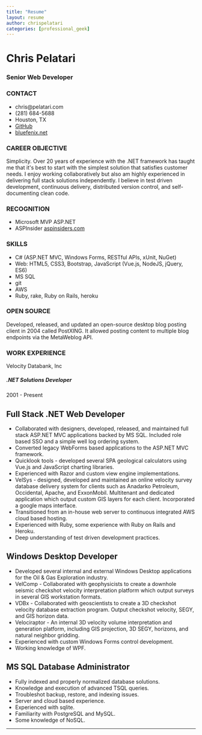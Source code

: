 ```yaml
---
title: "Resume"
layout: resume
author: chrispelatari
categories: [professional_geek]
---
```


<h1 class="text-center border-bottom">Chris Pelatari</h1>
<h3 class="text-center">Senior Web Developer</h3>

<div class="row">
  <div class="col-4 border-right">
  <div id="contact">
    <h3 class="text-right">CONTACT</h3>
    <ul class="list-unstyled text-right">
      <li>chris@pelatari.com <i class="fas fa-envelope"></i></li>
      <li>(281) 684-5688 <i class="fas fa-phone"></i></li>
      <li>Houston, TX <i class="fas fa-map-marker-alt"></i></li>
      <li><a href="https://github.com/ChrisPelatari">GitHub <i class="fab fa-github"></i></a></li>
      <li><a href="https://bluefenix.net">bluefenix.net <i class="fas fa-link"></i></a></li>
    </ul>
  </div>
    <h3 class="text-right">CAREER OBJECTIVE</h3>
    <p class="list-group-item list-group-item-dark">Simplicity. Over 20 years of experience with the .NET framework has taught me that it's best to start with the simplest solution that satisfies customer needs. I enjoy working collaboratively but also am highly experienced in delivering full stack solutions independently. I believe in test driven development, continuous delivery, distributed version control, and self-documenting clean code.</p>
    <h3 class="text-right">RECOGNITION</h3>
    <ul class="text-right list-group list-group-flush">
      <li class="list-group-item list-group-item-dark">Microsoft MVP ASP.NET</li>
      <li class="list-group-item list-group-item-dark">ASPInsider <a href="https://aspinsiders.com">aspinsiders.com</a></li>
    </ul>          
    <h3 class="text-right">SKILLS</h3>
    <ul class="text-right list-group list-group-flush">
      <li class="list-group-item list-group-item-dark">C# (ASP.NET MVC, Windows Forms, RESTful APIs, xUnit, NuGet)</li>
      <li class="list-group-item list-group-item-dark">Web: HTML5, CSS3, Bootstrap, JavaScript (Vue.js, NodeJS, jQuery, ES6)</li>
      <li class="list-group-item list-group-item-dark">MS SQL</li>
      <li class="list-group-item list-group-item-dark">git</li>
      <li class="list-group-item list-group-item-dark">AWS</li>
      <li class="list-group-item list-group-item-dark">Ruby, rake, Ruby on Rails, heroku</li>
    </ul>
    <h3 class="text-right">OPEN SOURCE</h3>
    <p class="list-group-item list-group-item-dark">Developed, released, and updated an open-source desktop blog posting client in 2004 called PostXING. It allowed posting content to multiple blog endpoints via the MetaWeblog API. </p>
  </div>
  <div class="col">
    <h3>WORK EXPERIENCE</h3>
    <div class="card bg-light">
      <div class="card-header">Velocity Databank, Inc</div>
      <div class="card-body">
        <h5 class="card-title">.NET Solutions Developer</h5>
        <p class="card-text">2001 - Present</p>
      </div>
    </div>
    <h2>Full Stack .NET Web Developer</h2>
    <ul>
      <li>Collaborated with designers, developed, released, and maintained full stack ASP.NET MVC applications backed by MS SQL. Included role based SSO and a simple well log ordering system. </li>
      <li>Converted legacy WebForms based applications to the ASP.NET MVC framework. </li>
      <li>Quicklook tools - developed several SPA geological calculators using Vue.js and JavaScript charting libraries. </li>
      <li>Experienced with Razor and custom view engine implementations. </li>
      <li>VelSys - designed, developed and maintained an online velocity survey database delivery system for clients such as Anadarko Petroleum, Occidental, Apache, and ExxonMobil. Multitenant and dedicated application which output custom GIS layers for each client. Incorporated a google maps interface. </li>
      <li>Transitioned from an in-house web server to continuous integrated AWS cloud based hosting. </li>
      <li>Experienced with Ruby, some experience with Ruby on Rails and Heroku. </li>
      <li>Deep understanding of test driven development practices. </li>
    </ul>
    <h2>Windows Desktop Developer</h2>
    <ul>
      <li>Developed several internal and external Windows Desktop applications for the Oil & Gas Exploration industry. </li>
      <li>VelComp - Collaborated with geophysicists to create a downhole seismic checkshot velocity interpretation platform which output surveys  in several GIS workstation formats. </li>
      <li>VDBx - Collaborated with geoscientists to create a 3D checkshot velocity database extraction program. Output checkshot velocity, SEGY, and GIS horizon data.</li>
      <li>Velociraptor - An internal 3D velocity volume interpretation and generation platform, including GIS projection, 3D SEGY, horizons, and natural neighbor gridding. </li>
      <li>Experienced with custom Windows Forms control development.</li>
      <li>Working knowledge of WPF. </li>
    </ul>
    <h2>MS SQL Database Administrator</h2>
    <ul>
      <li>Fully indexed and properly normalized database solutions. </li>
      <li>Knowledge and execution of advanced TSQL queries. </li>
      <li>Troubleshot backup, restore, and indexing issues. </li>
      <li>Server and cloud based experience. </li>
      <li>Experienced with sqlite. </li>
      <li>Familiarity with PostgreSQL and MySQL. </li>
      <li>Some knowledge of NoSQL. </li>
    </ul>
    <hr>
</div>